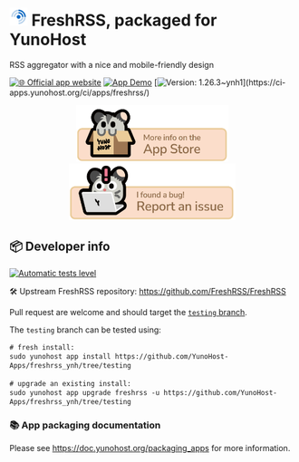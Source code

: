 <!--
N.B.: This README was automatically generated by <https://github.com/YunoHost/apps_tools/blob/main/readme_generator>
It shall NOT be edited by hand.
-->

<h1>
  <img src="https://raw.githubusercontent.com/YunoHost/apps/main/logos/freshrss.png" width="32px" alt="Logo of FreshRSS">
  FreshRSS, packaged for YunoHost
</h1>

RSS aggregator with a nice and mobile-friendly design

[![🌐 Official app website](https://img.shields.io/badge/Official_app_website-darkgreen?style=for-the-badge)](http://freshrss.org/)
[![App Demo](https://img.shields.io/badge/App_Demo-blue?style=for-the-badge)](https://demo.freshrss.org)
[![Version: 1.26.3~ynh1](https://img.shields.io/badge/Version-1.26.3~ynh1-rgba(0,150,0,1)?style=for-the-badge)](https://ci-apps.yunohost.org/ci/apps/freshrss/)

<div align="center">
<a href="https://apps.yunohost.org/app/freshrss"><img height="100px" src="https://github.com/YunoHost/yunohost-artwork/raw/refs/heads/main/badges/neopossum-badges/badge_more_info_on_the_appstore.svg"/></a>
<a href="https://github.com/YunoHost-Apps/freshrss_ynh/issues"><img height="100px" src="https://github.com/YunoHost/yunohost-artwork/raw/refs/heads/main/badges/neopossum-badges/badge_report_an_issue.svg"/></a>
</div>

## 📦 Developer info

[![Automatic tests level](https://apps.yunohost.org/badge/cilevel/freshrss)](https://ci-apps.yunohost.org/ci/apps/freshrss/)

🛠️ Upstream FreshRSS repository: <https://github.com/FreshRSS/FreshRSS>

Pull request are welcome and should target the [`testing` branch](https://github.com/YunoHost-Apps/freshrss_ynh/tree/testing).

The `testing` branch can be tested using:
```
# fresh install:
sudo yunohost app install https://github.com/YunoHost-Apps/freshrss_ynh/tree/testing

# upgrade an existing install:
sudo yunohost app upgrade freshrss -u https://github.com/YunoHost-Apps/freshrss_ynh/tree/testing
```

### 📚 App packaging documentation

Please see <https://doc.yunohost.org/packaging_apps> for more information.